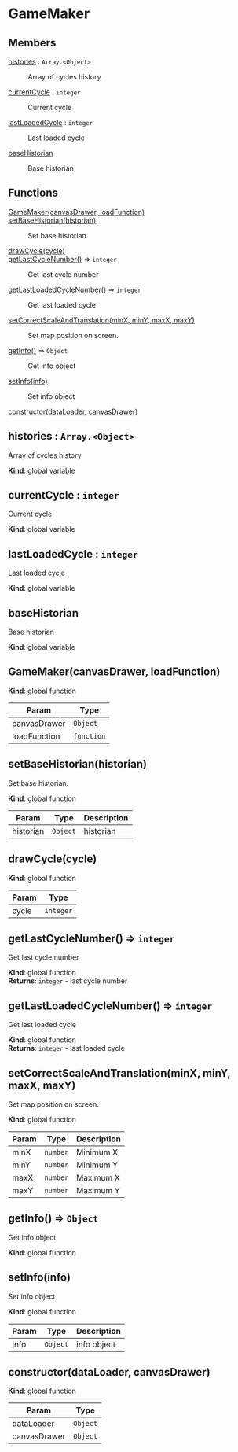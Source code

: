 # GameMaker

## Members

<dl>
<dt><a href="#histories">histories</a> : <code>Array.&lt;Object&gt;</code></dt>
<dd><p>Array of cycles history</p>
</dd>
<dt><a href="#currentCycle">currentCycle</a> : <code>integer</code></dt>
<dd><p>Current cycle</p>
</dd>
<dt><a href="#lastLoadedCycle">lastLoadedCycle</a> : <code>integer</code></dt>
<dd><p>Last loaded cycle</p>
</dd>
<dt><a href="#baseHistorian">baseHistorian</a></dt>
<dd><p>Base historian</p>
</dd>
</dl>

## Functions

<dl>
<dt><a href="#GameMaker">GameMaker(canvasDrawer, loadFunction)</a></dt>
<dd></dd>
<dt><a href="#setBaseHistorian">setBaseHistorian(historian)</a></dt>
<dd><p>Set base historian.</p>
</dd>
<dt><a href="#drawCycle">drawCycle(cycle)</a></dt>
<dd></dd>
<dt><a href="#getLastCycleNumber">getLastCycleNumber()</a> ⇒ <code>integer</code></dt>
<dd><p>Get last cycle number</p>
</dd>
<dt><a href="#getLastLoadedCycleNumber">getLastLoadedCycleNumber()</a> ⇒ <code>integer</code></dt>
<dd><p>Get last loaded cycle</p>
</dd>
<dt><a href="#setCorrectScaleAndTranslation">setCorrectScaleAndTranslation(minX, minY, maxX, maxY)</a></dt>
<dd><p>Set map position on screen.</p>
</dd>
<dt><a href="#getInfo">getInfo()</a> ⇒ <code>Object</code></dt>
<dd><p>Get info object</p>
</dd>
<dt><a href="#setInfo">setInfo(info)</a></dt>
<dd><p>Set info object</p>
</dd>
<dt><a href="#constructor">constructor(dataLoader, canvasDrawer)</a></dt>
<dd></dd>
</dl>

<a name="histories"></a>

## histories : <code>Array.&lt;Object&gt;</code>
Array of cycles history

**Kind**: global variable  
<a name="currentCycle"></a>

## currentCycle : <code>integer</code>
Current cycle

**Kind**: global variable  
<a name="lastLoadedCycle"></a>

## lastLoadedCycle : <code>integer</code>
Last loaded cycle

**Kind**: global variable  
<a name="baseHistorian"></a>

## baseHistorian
Base historian

**Kind**: global variable  
<a name="GameMaker"></a>

## GameMaker(canvasDrawer, loadFunction)
**Kind**: global function  

| Param | Type |
| --- | --- |
| canvasDrawer | <code>Object</code> | 
| loadFunction | <code>function</code> | 

<a name="setBaseHistorian"></a>

## setBaseHistorian(historian)
Set base historian.

**Kind**: global function  

| Param | Type | Description |
| --- | --- | --- |
| historian | <code>Object</code> | historian |

<a name="drawCycle"></a>

## drawCycle(cycle)
**Kind**: global function  

| Param | Type |
| --- | --- |
| cycle | <code>integer</code> | 

<a name="getLastCycleNumber"></a>

## getLastCycleNumber() ⇒ <code>integer</code>
Get last cycle number

**Kind**: global function  
**Returns**: <code>integer</code> - last cycle number  
<a name="getLastLoadedCycleNumber"></a>

## getLastLoadedCycleNumber() ⇒ <code>integer</code>
Get last loaded cycle

**Kind**: global function  
**Returns**: <code>integer</code> - last loaded cycle  
<a name="setCorrectScaleAndTranslation"></a>

## setCorrectScaleAndTranslation(minX, minY, maxX, maxY)
Set map position on screen.

**Kind**: global function  

| Param | Type | Description |
| --- | --- | --- |
| minX | <code>number</code> | Minimum X |
| minY | <code>number</code> | Minimum Y |
| maxX | <code>number</code> | Maximum X |
| maxY | <code>number</code> | Maximum Y |

<a name="getInfo"></a>

## getInfo() ⇒ <code>Object</code>
Get info object

**Kind**: global function  
<a name="setInfo"></a>

## setInfo(info)
Set info object

**Kind**: global function  

| Param | Type | Description |
| --- | --- | --- |
| info | <code>Object</code> | info object |

<a name="constructor"></a>

## constructor(dataLoader, canvasDrawer)
**Kind**: global function  

| Param | Type |
| --- | --- |
| dataLoader | <code>Object</code> | 
| canvasDrawer | <code>Object</code> | 



